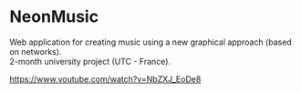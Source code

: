 NeonMusic
=========
Web application for creating music using a new graphical approach (based on networks).  
2-month university project (UTC - France).

https://www.youtube.com/watch?v=NbZXJ_EoDe8

